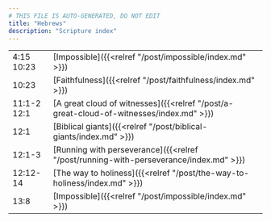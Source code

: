 ```yaml
---
# THIS FILE IS AUTO-GENERATED, DO NOT EDIT
title: "Hebrews"
description: "Scripture index"
---
```


|  |  |
| --- | --- |
| 4:15 <br/> 10:23 | [Impossible]({{<relref "/post/impossible/index.md" >}}) |
| 10:23 | [Faithfulness]({{<relref "/post/faithfulness/index.md" >}}) |
| 11:1-2 <br/> 12:1 | [A great cloud of witnesses]({{<relref "/post/a-great-cloud-of-witnesses/index.md" >}}) |
| 12:1 | [Biblical giants]({{<relref "/post/biblical-giants/index.md" >}}) |
| 12:1-3 | [Running with perseverance]({{<relref "/post/running-with-perseverance/index.md" >}}) |
| 12:12-14 | [The way to holiness]({{<relref "/post/the-way-to-holiness/index.md" >}}) |
| 13:8 | [Impossible]({{<relref "/post/impossible/index.md" >}}) |
